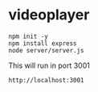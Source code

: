 # videoplayer

```
npm init -y
npm install express
node server/server.js
```
This will run in port 3001

```
http://localhost:3001
